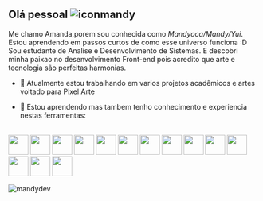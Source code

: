 ## Olá pessoal ![iconmandy](https://github.com/MandyocaDebussy/MandyocaDebussy/assets/90736206/a82392f6-f6b6-459b-9fb9-fbc0b945c007)


Me chamo Amanda,porem sou conhecida como *Mandyoca/Mandy/Yui*.
Estou aprendendo em passos curtos de como esse universo funciona :D
Sou estudante de Analise e Desenvolvimento de Sistemas.
E descobri minha paixao no desenvolvimento Front-end pois acredito que arte e tecnologia são perfeitas harmonias.

- 🔭 Atualmente estou trabalhando em varios projetos acadêmicos e artes voltado para Pixel Arte

- 🔭 Estou aprendendo mas tambem tenho conhecimento e experiencia nestas ferramentas:
<div style="display: inline_block"><br>
<img src="https://cdn.jsdelivr.net/gh/devicons/devicon/icons/html5/html5-plain-wordmark.svg" width="40" height="40"/>            
<img src="https://cdn.jsdelivr.net/gh/devicons/devicon/icons/css3/css3-plain-wordmark.svg" width="40" height="40"/>         
<img src="https://cdn.jsdelivr.net/gh/devicons/devicon/icons/javascript/javascript-plain.svg" width="40" height="40"/>            
<img src="https://cdn.jsdelivr.net/gh/devicons/devicon/icons/bootstrap/bootstrap-plain-wordmark.svg" width="40" height="40"/>           
<img src="https://cdn.jsdelivr.net/gh/devicons/devicon/icons/tailwindcss/tailwindcss-plain.svg" width="40" height="40"/>        
<img src="https://cdn.jsdelivr.net/gh/devicons/devicon/icons/mysql/mysql-plain-wordmark.svg" width="40" height="40"/>             
<img src="https://cdn.jsdelivr.net/gh/devicons/devicon/icons/git/git-plain-wordmark.svg" width="40" height="40"/>          
<img src="https://cdn.jsdelivr.net/gh/devicons/devicon/icons/photoshop/photoshop-line.svg"  width="40" height="40"/>            
<img src="https://cdn.jsdelivr.net/gh/devicons/devicon/icons/illustrator/illustrator-plain.svg"  width="40" height="40"/>
<img src="https://cdn.jsdelivr.net/gh/devicons/devicon/icons/figma/figma-original.svg" width="40" height="40"/>     
<img src="https://cdn.jsdelivr.net/gh/devicons/devicon/icons/linux/linux-original.svg" width="40" height="40"/>
<img src="https://cdn.jsdelivr.net/gh/devicons/devicon/icons/vscode/vscode-original.svg" width="40" height="40"/>
<img src="https://cdn.jsdelivr.net/gh/devicons/devicon/icons/github/github-original.svg" width="40" height="40"/>
<img src="https://cdn.jsdelivr.net/gh/devicons/devicon/icons/docker/docker-plain-wordmark.svg"  width="40" height="40"/>                  
</div>
        

![mandydev](https://github.com/MandyocaDebussy/MandyocaDebussy/assets/90736206/37ad850f-b65a-4ecc-97b4-56197b5b1a8b)


